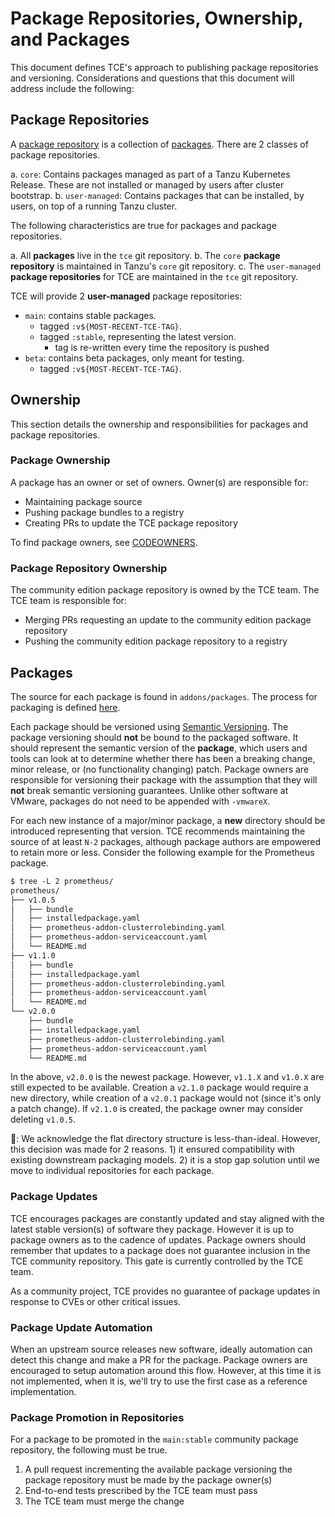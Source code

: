 # Package Repositories, Ownership, and Packages

This document defines TCE's approach to publishing package repositories and
versioning. Considerations and questions that this document will address include
the following:

## Package Repositories

A [package
repository](https://carvel.dev/kapp-controller/docs/latest/packaging/#packagerepository-cr)
is a collection of
[packages](https://carvel.dev/kapp-controller/docs/latest/packaging/#packagerepository-cr).
There are 2 classes of package repositories.

a. `core`: Contains packages managed as part of a Tanzu Kubernetes
Release. These are not installed or managed by users after cluster bootstrap.
b. `user-managed`: Contains packages that can be installed, by users, on top of
a running Tanzu cluster.

The following characteristics are true for packages and package repositories.

a. All **packages** live in the `tce` git repository. 
b. The `core` **package repository** is maintained in Tanzu's `core` git repository.
c. The `user-managed` **package repositories** for TCE are
maintained in the `tce` git repository.

TCE will provide 2 **user-managed** package repositories:

* `main`: contains stable packages.
  * tagged `:v${MOST-RECENT-TCE-TAG}`.
  * tagged `:stable`, representing the latest version.
    * tag is re-written every time the repository is pushed
* `beta`: contains beta packages, only meant for testing.
  * tagged `:v${MOST-RECENT-TCE-TAG}`.

## Ownership

This section details the ownership and responsibilities for packages and package
repositories.

### Package Ownership

A package has an owner or set of owners. Owner(s) are responsible
for:

* Maintaining package source
* Pushing package bundles to a registry
* Creating PRs to update the TCE package repository

To find package owners, see [CODEOWNERS](/CODEOWNERS).

### Package Repository Ownership

The community edition package repository is owned by the TCE team. The TCE team
is responsible for:

* Merging PRs requesting an update to the community edition package repository
* Pushing the community edition package repository to a registry

## Packages

The source for each package is found in `addons/packages`. The process for
packaging is defined
[here](https://github.com/vmware-tanzu/tce/blob/main/docs/designs/tanzu-packaging-process.md). 

Each package should be versioned using [Semantic
Versioning](https://semver.org/). The package versioning should **not** be bound
to the packaged software. It should represent the semantic version of the
**package**, which users and tools can look at to determine whether there has
been a breaking change, minor release, or (no functionality changing) patch.
Package owners are responsible for versioning their package with the assumption
that they will **not** break semantic versioning guarantees. Unlike other
software at VMware, packages do not need to be appended with `-vmwareX`.

For each new instance of a major/minor package, a **new** directory should be
introduced representing that version. TCE recommends maintaining the source of
at least `N-2` packages, although package authors are empowered to retain more or
less. Consider the following example for the Prometheus package.

```txt
$ tree -L 2 prometheus/
prometheus/
├── v1.0.5
│   ├── bundle
│   ├── installedpackage.yaml
│   ├── prometheus-addon-clusterrolebinding.yaml
│   ├── prometheus-addon-serviceaccount.yaml
│   └── README.md
├── v1.1.0
│   ├── bundle
│   ├── installedpackage.yaml
│   ├── prometheus-addon-clusterrolebinding.yaml
│   ├── prometheus-addon-serviceaccount.yaml
│   └── README.md
└── v2.0.0
    ├── bundle
    ├── installedpackage.yaml
    ├── prometheus-addon-clusterrolebinding.yaml
    ├── prometheus-addon-serviceaccount.yaml
    └── README.md
```

In the above, `v2.0.0` is the newest package. However, `v1.1.X` and `v1.0.X` are still
expected to be available. Creation a `v2.1.0` package would require a new
directory, while creation of a `v2.0.1` package would not (since it's only a
patch change). If `v2.1.0` is created, the package owner may consider deleting
`v1.0.5`.

🛑: We acknowledge the flat directory structure is less-than-ideal. However,
this decision was made for 2 reasons. 1) it ensured compatibility with existing
downstream packaging models. 2) it is a stop gap solution until we move to
individual repositories for each package.

### Package Updates

TCE encourages packages are constantly updated and stay aligned with the latest
stable version(s) of software they package. However it is up to package owners
as to the cadence of updates. Package owners should remember that updates to a
package does not guarantee inclusion in the TCE community repository. This gate
is currently controlled by the TCE team.

As a community project, TCE provides no guarantee of package updates in response
to CVEs or other critical issues.

### Package Update Automation

When an upstream source releases new software, ideally automation can detect
this change and make a PR for the package. Package owners are encouraged to
setup automation around this flow. However, at this time it is not implemented,
when it is, we'll try to use the first case as a reference implementation.

### Package Promotion in Repositories

For a package to be promoted in the `main:stable` community package repository,
the following must be true.

1. A pull request incrementing the available package versioning the package
   repository must be made by the package owner(s)
1. End-to-end tests prescribed by the TCE team must pass
1. The TCE team must merge the change

